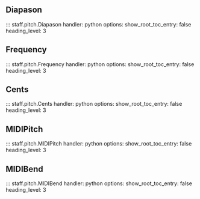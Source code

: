 ## Diapason

::: staff.pitch.Diapason
    handler: python
    options:
        show_root_toc_entry: false
        heading_level: 3

## Frequency

::: staff.pitch.Frequency
    handler: python
    options:
        show_root_toc_entry: false
        heading_level: 3


## Cents

::: staff.pitch.Cents
    handler: python
    options:
        show_root_toc_entry: false
        heading_level: 3

## MIDIPitch

::: staff.pitch.MIDIPitch
    handler: python
    options:
        show_root_toc_entry: false
        heading_level: 3

## MIDIBend

::: staff.pitch.MIDIBend
    handler: python
    options:
        show_root_toc_entry: false
        heading_level: 3